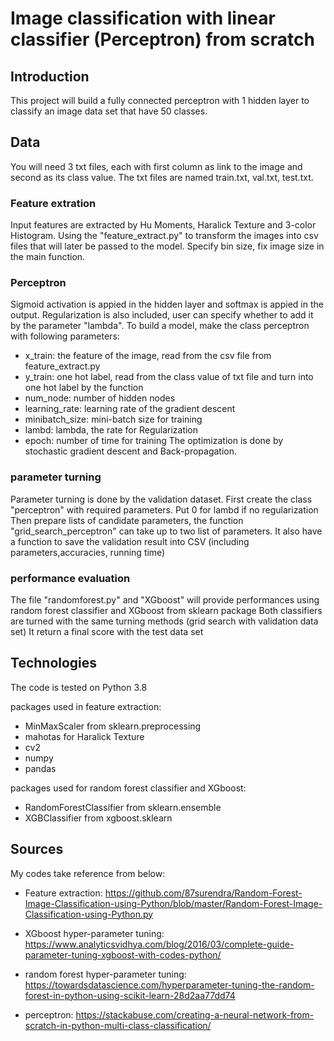 # Image classification with linear classifier (Perceptron) from scratch

## Introduction
This project will build a fully connected perceptron with 1 hidden layer to classify an image data set that have 50 classes.

## Data
You will need 3 txt files, each with first column as link to the image and second as its class value.
The txt files are named train.txt, val.txt, test.txt.

### Feature extration
Input features are extracted by Hu Moments, Haralick Texture and 3-color Histogram.
Using the "feature_extract.py" to transform the images into csv files that will later be passed to the model.
Specify bin size, fix image size in the main function.

### Perceptron
Sigmoid activation is appied in the hidden layer and softmax is appied in the output.
Regularization is also included, user can specify whether to add it by the parameter "lambda".
To build a model, make the class perceptron with following parameters:
* x_train: the feature of the image, read from the csv file from feature_extract.py
* y_train: one hot label, read from the class value of txt file and turn into one hot label by the function
* num_node: number of hidden nodes
* learning_rate: learning rate of the gradient descent
* minibatch_size: mini-batch size for training
* lambd: lambda, the rate for Regularization
* epoch: number of time for training
The optimization is done by stochastic gradient descent and Back-propagation.

### parameter turning
Parameter turning is done by the validation dataset.
First create the class "perceptron" with required parameters. Put 0 for lambd if no regularization
Then prepare lists of candidate parameters, the function "grid_search_perceptron" can take up to two list of parameters.
It also have a function to save the validation result into CSV (including parameters,accuracies, running time)

### performance evaluation
The file "randomforest.py" and "XGboost" will provide performances using random forest classifier and XGboost from sklearn package
Both classifiers are turned with the same turning methods (grid search with validation data set)
It return a final score with the test data set

## Technologies
The code is tested on Python 3.8

packages used in feature extraction:
* MinMaxScaler from sklearn.preprocessing
* mahotas for Haralick Texture
* cv2
* numpy
* pandas

packages used for random forest classifier and XGboost:
* RandomForestClassifier from sklearn.ensemble
* XGBClassifier from xgboost.sklearn

## Sources
My codes take reference from below:
* Feature extraction: https://github.com/87surendra/Random-Forest-Image-Classification-using-Python/blob/master/Random-Forest-Image-Classification-using-Python.py

* XGboost hyper-parameter tuning: https://www.analyticsvidhya.com/blog/2016/03/complete-guide-parameter-tuning-xgboost-with-codes-python/

* random forest hyper-parameter tuning: https://towardsdatascience.com/hyperparameter-tuning-the-random-forest-in-python-using-scikit-learn-28d2aa77dd74

* perceptron: https://stackabuse.com/creating-a-neural-network-from-scratch-in-python-multi-class-classification/
